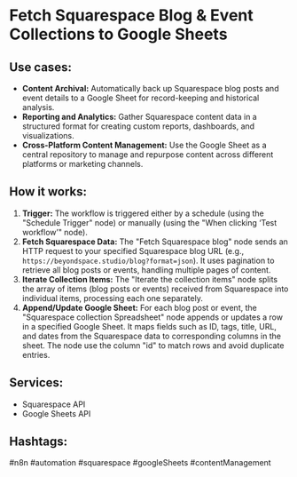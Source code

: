 # Fetch Squarespace Blog & Event Collections to Google Sheets

## Use cases:

-   **Content Archival:** Automatically back up Squarespace blog posts and event details to a Google Sheet for record-keeping and historical analysis.
-   **Reporting and Analytics:** Gather Squarespace content data in a structured format for creating custom reports, dashboards, and visualizations.
-   **Cross-Platform Content Management:** Use the Google Sheet as a central repository to manage and repurpose content across different platforms or marketing channels.

## How it works:

1.  **Trigger:** The workflow is triggered either by a schedule (using the "Schedule Trigger" node) or manually (using the "When clicking ‘Test workflow’" node).
2.  **Fetch Squarespace Data:** The "Fetch Squarespace blog" node sends an HTTP request to your specified Squarespace blog URL (e.g., `https://beyondspace.studio/blog?format=json`). It uses pagination to retrieve all blog posts or events, handling multiple pages of content.
3.  **Iterate Collection Items:** The "Iterate the collection items" node splits the array of items (blog posts or events) received from Squarespace into individual items, processing each one separately.
4.  **Append/Update Google Sheet:** For each blog post or event, the "Squarespace collection Spreadsheet" node appends or updates a row in a specified Google Sheet. It maps fields such as ID, tags, title, URL, and dates from the Squarespace data to corresponding columns in the sheet. The node use the column "id" to match rows and avoid duplicate entries.

## Services:

-   Squarespace API
-   Google Sheets API

## Hashtags:

#n8n #automation #squarespace #googleSheets #contentManagement
